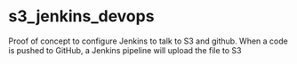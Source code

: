 # s3_jenkins_devops
Proof of concept to configure Jenkins to talk to S3 and github. When a code is pushed to GitHub, a Jenkins pipeline will upload the file to S3
